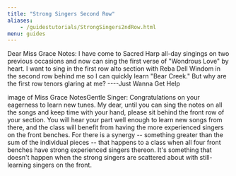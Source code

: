```yaml
---
title: "Strong Singers Second Row"
aliases:
    - /guidestutorials/StrongSingers2ndRow.html
menu: guides
---
```


Dear Miss Grace Notes: I have come to Sacred Harp all-day singings on two previous occasions and now can sing the first verse of "Wondrous Love" by heart. I want to sing in the first row alto section with Reba Dell Windom in the second row behind me so I can quickly learn "Bear Creek." But why are the first row tenors glaring at me? ----Just Wanna Get Help

image of Miss Grace NotesGentle Singer: Congratulations on your eagerness to learn new tunes. My dear, until you can sing the notes on all the songs and keep time with your hand, please sit behind the front row of your section. You will hear your part well enough to learn new songs from there, and the class will benefit from having the more experienced singers on the front benches. For there is a synergy -- something greater than the sum of the individual pieces -- that happens to a class when all four front benches have strong experienced singers thereon. It's something that doesn't happen when the strong singers are scattered about with still-learning singers on the front.